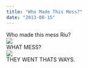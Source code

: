 ```yaml
---
title: "Who Made This Mess?"
date: "2013-08-15"
---
```


Who made this mess Riu?  
![](images/tumblr_inline_mrg7aoVB6v1qlj3bd.jpg)  
WHAT MESS?  
![](images/tumblr_inline_mrg7d89JhI1qlj3bd.jpg)  
THEY WENT THATS WAYS.
